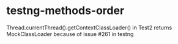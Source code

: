 # testng-methods-order

Thread.currentThread().getContextClassLoader() in Test2 returns MockClassLoader because of issue #261 in testng
